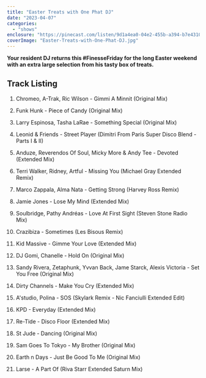 ```yaml
---
title: "Easter Treats with One Phat DJ"
date: "2023-04-07"
categories: 
  - "shows"
enclosure: "https://pinecast.com/listen/9d1a4ea0-04e2-455b-a394-b7e4310ea3e2.mp3 102817701 audio/mpeg "
coverImage: "Easter-Treats-with-One-Phat-DJ.jpg"
---
```


**Your resident DJ returns this #FinesseFriday for the long Easter weekend with an extra large selection from his tasty box of treats.**

## Track Listing

1. Chromeo, A-Trak, Ric Wilson - Gimmi A Minnit (Original Mix)

3. Funk Hunk - Piece of Candy (Original Mix)

5. Larry Espinosa, Tasha LaRae - Something Special (Original Mix)

7. Leonid & Friends - Street Player (Dimitri From Paris Super Disco Blend - Parts I & II)

9. Anduze, Reverendos Of Soul, Micky More & Andy Tee - Devoted (Extended Mix)

11. Terri Walker, Ridney, Artful - Missing You (Michael Gray Extended Remix)

13. Marco Zappala, Alma Nata - Getting Strong (Harvey Ross Remix)

15. Jamie Jones - Lose My Mind (Extended Mix)

17. Soulbridge, Pathy Andréas - Love At First Sight (Steven Stone Radio Mix)

19. Crazibiza - Sometimes (Les Bisous Remix)

21. Kid Massive - Gimme Your Love (Extended Mix)

23. DJ Gomi, Chanelle - Hold On (Original Mix)

25. Sandy Rivera, Zetaphunk, Yvvan Back, Jame Starck, Alexis Victoria - Set You Free (Original Mix)

27. Dirty Channels - Make You Cry (Extended Mix)

29. A'studio, Polina - SOS (Skylark Remix - Nic Fanciulli Extended Edit)

31. KPD - Everyday (Extended Mix)

33. Re-Tide - Disco Floor (Extended Mix)

35. St Jude - Dancing (Original Mix)

37. Sam Goes To Tokyo - My Brother (Original Mix)

39. Earth n Days - Just Be Good To Me (Original Mix)

41. Larse - A Part Of (Riva Starr Extended Saturn Mix)
